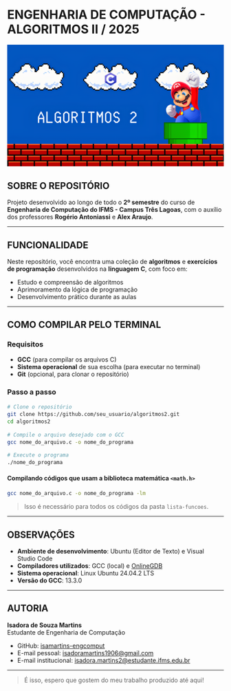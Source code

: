 # ENGENHARIA DE COMPUTAÇÃO - ALGORITMOS II / 2025

![Algoritmos 2](algoritmos2.png)

## SOBRE O REPOSITÓRIO

Projeto desenvolvido ao longo de todo o **2º semestre** do curso de **Engenharia de Computação do IFMS - Campus Três Lagoas**, com o auxílio dos professores **Rogério Antoniassi** e **Alex Araujo**.

---

## FUNCIONALIDADE

Neste repositório, você encontra uma coleção de **algoritmos** e **exercícios de programação** desenvolvidos na **linguagem C**, com foco em:

- Estudo e compreensão de algoritmos
- Aprimoramento da lógica de programação
- Desenvolvimento prático durante as aulas

---

## COMO COMPILAR PELO TERMINAL

### Requisitos

- **GCC** (para compilar os arquivos C)
- **Sistema operacional** de sua escolha (para executar no terminal)
- **Git** (opcional, para clonar o repositório)

### Passo a passo

```bash
# Clone o repositório
git clone https://github.com/seu_usuario/algoritmos2.git
cd algoritmos2
```

```bash
# Compile o arquivo desejado com o GCC
gcc nome_do_arquivo.c -o nome_do_programa
```

```bash
# Execute o programa
./nome_do_programa
```

#### Compilando códigos que usam a biblioteca matemática `<math.h>`

```bash
gcc nome_do_arquivo.c -o nome_do_programa -lm
```

> Isso é necessário para todos os códigos da pasta `lista-funcoes`.

---

## OBSERVAÇÕES

- **Ambiente de desenvolvimento**: Ubuntu (Editor de Texto) e Visual Studio Code
- **Compiladores utilizados**: GCC (local) e [OnlineGDB](https://www.onlinegdb.com)
- **Sistema operacional**: Linux Ubuntu 24.04.2 LTS
- **Versão do GCC**: 13.3.0

---

## AUTORIA

**Isadora de Souza Martins**  
Estudante de Engenharia de Computação  

- GitHub: [isamartins-engcomput](https://github.com/isamartins-engcomput)
- E-mail pessoal: isadoramartins1906@gmail.com
- E-mail institucional: isadora.martins2@estudante.ifms.edu.br

---

> É isso, espero que gostem do meu trabalho produzido até aqui!
